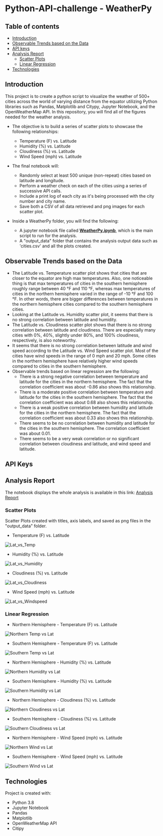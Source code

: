 # Python-API-challenge - WeatherPy

## Table of contents
  * [Introduction](#introduction)
  * [Observable Trends based on the Data](#observable-trends)
  * [API keys](#api-keys)
  * [Analysis Report](#final-report)
    * [Scatter Plots](#scatter-plots)
    * [Linear Regression](#linear-regression)
  * [Technologies](#technologies)

## <a name="introduction"></a> Introduction
This project is to create a python script to visualize the weather of 500+ cities across the world of varying distance from the equator utilizing Python libraries such as Pandas, Matplotlib and Citypy, Jupyter Notebook, and the OpenWeatherMap API. In this repository, you will find all of the figures needed for the weather analysis.

* The objective is to build a series of scatter plots to showcase the following relationships:
  * Temperature (F) vs. Latitude
  * Humidity (%) vs. Latitude
  * Cloudiness (%) vs. Latitude
  * Wind Speed (mph) vs. Latitude

* The final notebook will:
  * Randomly select at least 500 unique (non-repeat) cities based on latitude and longitude.
  * Perform a weather check on each of the cities using a series of successive API calls.
  * Include a print log of each city as it's being processed with the city number and city name.
  * Save both a CSV of all data retrieved and png images for each scatter plot.

* Inside a WeatherPy folder, you will find the following:
  * A jupyter notebook file called [**WeatherPy.ipynb**](./WeatherPy/WeatherPy.ipynb), which is the main script to run for the analysis.
  * A "output_data" folder that contains the analysis output data such as 'cities.csv' and all the plots created.

## <a name="observable-trends"></a> Observable Trends based on the Data
* The Latitude vs. Temperature scatter plot shows that cities that are closer to the equator are high max temperatures. Also, one noticeable thing is that max temperatures of cities in the southern hemisphere roughly range between 40 °F and  110 °F, whereas max temperatures of cities in the northern hemisphere varied in the range of -10 °F and 100 °F. In other words, there are bigger differences between temperatures in the northern hemisphere cities compared to the southern hemisphere cities.
* Looking at the Latitude vs. Humidity scatter plot, it seems that there is no strong correlation between latitude and humidity. 
* The Latitude vs. Cloudiness scatter plot shows that there is no strong correlation between latitude and cloudiness. There are especially many cities with 0%, 40%, slightly under 80%, and 100% cloudiness, respectively, is also noteworthy.
* It seems that there is no strong correlation between latitude and wind speed according to the Latitude vs. Wind Speed scatter plot. Most of the cities have wind speeds in the range of 0 mph and 20 mph. Some cities in the northern hemisphere have relatively higher wind speeds compared to cities in the southern hemisphere. 
* Observable trends based on linear regression are the following:
    * There is a strong negative correlation between temperature and latitude for the cities in the northern hemisphere. The fact that the correlation coefficient was about -0.86 also shows this relationship.
    * There is a moderate positive correlation between temperature and latitude for the cities in the southern hemisphere. The fact that the correlation coefficient was about 0.68 also shows this relationship.
    * There is a weak positive correlation between humidity and latitude for the cities in the northern hemisphere. The fact that the correlation coefficient was about 0.33 also shows this relationship. 
    * There seems to be no correlation between humidity and latitude for the cities in the southern hemisphere. The correlation coefficient was about 0.01. 
    * There seems to be a very weak correlation or no significant correlation between cloudiness and latitude, and wind speed and latitude. 

## <a name="api-keys"></a> API Keys

## <a name="final-report"></a> Analysis Report
The notebook displays the whole analysis is available in this link: [Analysis Report](https://nbviewer.jupyter.org/https://github.com/SaraKim-sy/Python-API-challenge/blob/main/WeatherPy/.ipynb_checkpoints/WeatherPy-checkpoint.ipynb)

### <a name="scatter-plots"></a> Scatter Plots
Scatter Plots created with titles, axis labels, and saved as png files in the "output_data" folder.
* Temperature (F) vs. Latitude

![Lat_vs_Temp](https://github.com/SaraKim-sy/Python-API-challenge/blob/main/WeatherPy/output_data/lat_vs_temp.png)

* Humidity (%) vs. Latitude

![Lat_vs_Humidity](https://github.com/SaraKim-sy/Python-API-challenge/blob/main/WeatherPy/output_data/lat_vs_humidity.png)

* Cloudiness (%) vs. Latitude

![Lat_vs_Cloudiness](https://github.com/SaraKim-sy/Python-API-challenge/blob/main/WeatherPy/output_data/lat_vs_cloudiness.png)

* Wind Speed (mph) vs. Latitude

![Lat_vs_Windspeed](https://github.com/SaraKim-sy/Python-API-challenge/blob/main/WeatherPy/output_data/lat_vs_windspeed.png)

### <a name="linear-regression"></a> Linear Regression

* Northern Hemisphere - Temperature (F) vs. Latitude

![Northern Temp vs Lat](https://github.com/SaraKim-sy/Python-API-challenge/blob/main/WeatherPy/output_data/Northern%20Hemisphere-Temperature%20(F)_vs_Latitude-linear_regression.png)

* Southern Hemisphere - Temperature (F) vs. Latitude

![Southern Temp vs Lat](https://github.com/SaraKim-sy/Python-API-challenge/blob/main/WeatherPy/output_data/Southern%20Hemisphere-Temperature%20(F)_vs_Latitude-linear_regression.png)

* Northern Hemisphere - Humidity (%) vs. Latitude

![Northern Humidity vs Lat](https://github.com/SaraKim-sy/Python-API-challenge/blob/main/WeatherPy/output_data/Northern%20Hemisphere-Humidity%20(%25)_vs_Latitude-linear_regression.png)

* Southern Hemisphere - Humidity (%) vs. Latitude

![Southern Humidity vs Lat](https://github.com/SaraKim-sy/Python-API-challenge/blob/main/WeatherPy/output_data/Southern%20Hemisphere-Humidity%20(%25)_vs_Latitude-linear_regression.png)

* Northern Hemisphere - Cloudiness (%) vs. Latitude

![Northern Cloudiness vs Lat](https://github.com/SaraKim-sy/Python-API-challenge/blob/main/WeatherPy/output_data/Northern%20Hemisphere-Cloudiness%20(%25)_vs_Latitude-linear_regression.png)

* Southern Hemisphere - Cloudiness (%) vs. Latitude

![Southern Cloudiness vs Lat](https://github.com/SaraKim-sy/Python-API-challenge/blob/main/WeatherPy/output_data/Southern%20Hemisphere-Cloudiness%20(%25)_vs_Latitude-linear_regression.png)

* Northern Hemisphere - Wind Speed (mph) vs. Latitude

![Northern Wind vs Lat](https://github.com/SaraKim-sy/Python-API-challenge/blob/main/WeatherPy/output_data/Northern%20Hemisphere-Wind%20Speed%20(mph)_vs_Latitude-linear_regression.png)

* Southern Hemisphere - Wind Speed (mph) vs. Latitude

![Southern Wind vs Lat](https://github.com/SaraKim-sy/Python-API-challenge/blob/main/WeatherPy/output_data/Southern%20Hemisphere-Wind%20Speed%20(mph)_vs_Latitude-linear_regression.png)

## <a name="technologies"></a> Technologies
Project is created with:
* Python 3.8
* Jupyter Notebook
* Pandas
* Matplotlib
* OpenWeatherMap API
* Citipy
